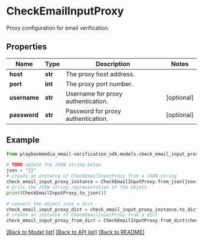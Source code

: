 # CheckEmailInputProxy

Proxy configuration for email verification.

## Properties

Name | Type | Description | Notes
------------ | ------------- | ------------- | -------------
**host** | **str** | The proxy host address. | 
**port** | **int** | The proxy port number. | 
**username** | **str** | Username for proxy authentication. | [optional] 
**password** | **str** | Password for proxy authentication. | [optional] 

## Example

```python
from playbookmedia_email-verification_sdk.models.check_email_input_proxy import CheckEmailInputProxy

# TODO update the JSON string below
json = "{}"
# create an instance of CheckEmailInputProxy from a JSON string
check_email_input_proxy_instance = CheckEmailInputProxy.from_json(json)
# print the JSON string representation of the object
print(CheckEmailInputProxy.to_json())

# convert the object into a dict
check_email_input_proxy_dict = check_email_input_proxy_instance.to_dict()
# create an instance of CheckEmailInputProxy from a dict
check_email_input_proxy_from_dict = CheckEmailInputProxy.from_dict(check_email_input_proxy_dict)
```
[[Back to Model list]](../README.md#documentation-for-models) [[Back to API list]](../README.md#documentation-for-api-endpoints) [[Back to README]](../README.md)


